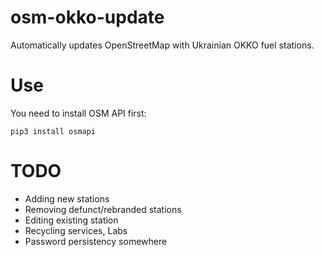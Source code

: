 # osm-okko-update
Automatically updates OpenStreetMap with Ukrainian OKKO fuel stations.

# Use
You need to install OSM API first:
```
pip3 install osmapi
```

# TODO
- Adding new stations
- Removing defunct/rebranded stations
- Editing existing station
- Recycling services, Labs
- Password persistency somewhere
